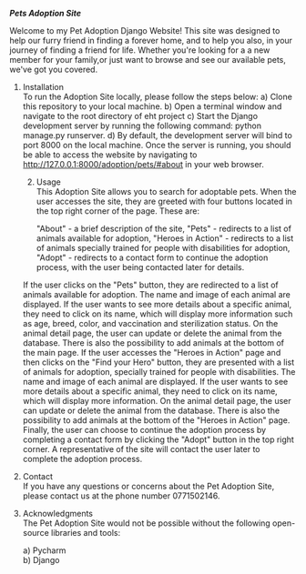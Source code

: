 **_Pets Adoption Site_**


   Welcome to my Pet Adoption Django Website! This site was designed to help 
our furry friend in finding a forever home, and to help you also, in your journey of finding 
a friend for life. Whether you're looking for a 
a new member for your family,or just want to browse and see our available
pets, we've got you covered.

1. Installation\
   To run the Adoption Site locally, please follow the steps below:
a) Clone this repository to your local machine.
b) Open a terminal window and navigate to the root directory
of eht project 
c) Start the Django development server by running the following 
command: python manage.py runserver.
d) By default, the development server will bind to port 8000 on the local 
machine. 
Once the server is running, you should be able to access the website 
by navigating to http://127.0.0.1:8000/adoption/pets/#about in your 
web browser.

   2. Usage\
 This Adoption Site allows you to search for adoptable pets.
When the user accesses the site, they are greeted with four buttons 
located in the top right corner of the page. These are:

      "About" - a brief description of the site,
      "Pets" - redirects to a list of animals available for adoption,
      "Heroes in Action" - redirects to a list of animals specially trained for people with disabilities for adoption,
      "Adopt" - redirects to a contact form to continue the adoption process, with the user being contacted later for details.

   If the user clicks on the "Pets" button, they are redirected to a list of animals available for adoption. The name and image of each animal are displayed. If the user wants to see more details about a specific animal, they need to click on its name, which will display more information such as age, breed, color, and vaccination and sterilization status.
On the animal detail page, the user can update or delete the animal from the database. There is also the possibility to add animals at the bottom of the main page.
If the user accesses the "Heroes in Action" page and then clicks on the "Find your Hero" button, they are presented with a list of animals for adoption, specially trained for people with disabilities. The name and image of each animal are displayed. If the user wants to see more details about a specific animal, they need to click on its name, which will display more information.
On the animal detail page, the user can update or delete the animal from the database. There is also the possibility to add animals at the bottom of the "Heroes in Action" page.
Finally, the user can choose to continue the adoption process by completing a contact form by clicking the "Adopt" button in the top right corner. A representative of the site will contact the user later to complete the adoption process.


3. Contact\
   If you have any questions or concerns about the Pet Adoption Site, 
please contact us at the phone number 0771502146.

   
4. Acknowledgments\
 The Pet Adoption Site would not be possible without the following
open-source libraries and tools:

      a) Pycharm\
      b) Django

